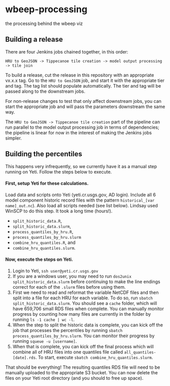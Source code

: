 # wbeep-processing
the processing behind the wbeep viz

## Building a release

There are four Jenkins jobs chained together, in this order:

`HRU to GeoJSON -> Tippecanoe tile creation -> model output processing -> tile join`

To build a release, cut the release in this repository with an appropriate vx.x.x tag.  Go to the `HRU to GeoJSON` job, and start it with the appropriate tier and tag.  The tag list should populate automatically.  The tier and tag will be passed along to the downstream jobs.  

For non-release changes to test that only affect downstream jobs, you can start the appropriate job and will pass the parameters downstream the same way.  

The `HRU to GeoJSON -> Tippecanoe tile creation` part of the pipeline can run parallel to the model output processing job in terms of dependencies; the pipeline is linear for now in the interest of making the Jenkins jobs simpler.  

## Building the percentiles

This happens very infrequently, so we currently have it as a manual step running on Yeti. Follow the steps below to execute.

#### First, setup Yeti for these calculations.

Load data and scripts onto Yeti (yeti.cr.usgs.gov, AD login). Include all 6 model component historic record files with the pattern `historical_[var name]_out.nc`). Also load all scripts needed (see list below). Lindsay used WinSCP to do this step. It took a long time (hours!).

* `split_historic_data.R`, 
* `split_historic_data.slurm`, 
* `process_quantiles_by_hru.R`, 
* `process_quantiles_by_hru.slurm`
* `combine_hru_quantiles.R`, and
* `combine_hru_quantiles.slurm`.

#### Now, execute the steps on Yeti.

1. Login to Yeti, `ssh user@yeti.cr.usgs.gov`
1. If you are a windows user, you may need to run `dos2unix split_historic_data.slurm` before continuing to make the line endings correct for each of the `.slurm` files before using them.
1. First we need to read and reformat the variable NetCDF files and then split into a file for each HRU for each variable. To do so, run `sbatch split_historic_data.slurm`. You should see a `cache` folder, which will have 659,706 small RDS files when complete. You can manually monitor progress by counting how many files are currently in the folder by running `ls -1 cache | wc -l`.
1. When the step to split the historic data is complete, you can kick off the job that processes the percentiles by running `sbatch process_quantiles_by_hru.slurm`. You can monitor their progress by running `squeue -u [username]`.
1. When that is complete, you can kick off the final process which will combine all of HRU files into one quantiles file called `all_quantiles-[date].rds`. To start, execute `sbatch combine_hru_quantiles.slurm`.

That should be everything! The resulting quantiles RDS file will need to be manually uploaded to the appropriate S3 bucket. You can now delete the files on your Yeti root directory (and you should to free up space).
